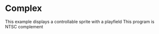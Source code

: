 # Complex

This example displays a controllable sprite with a playfield
This program is NTSC complement
